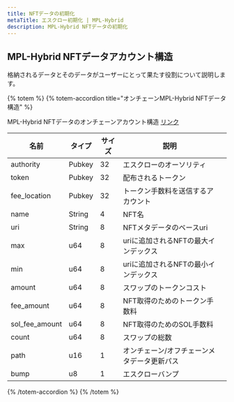 ```yaml
---
title: NFTデータの初期化
metaTitle: エスクロー初期化 | MPL-Hybrid
description: MPL-Hybrid NFTデータの初期化
---
```


## MPL-Hybrid NFTデータアカウント構造

格納されるデータとそのデータがユーザーにとって果たす役割について説明します。

{% totem %}
{% totem-accordion title="オンチェーンMPL-Hybrid NFTデータ構造" %}

MPL-Hybrid NFTデータのオンチェーンアカウント構造 [リンク](https://github.com/metaplex-foundation/mpl-hybrid/blob/main/programs/mpl-hybrid/src/state/nft_data.rs)

| 名前           | タイプ   | サイズ | 説明                                      |     |
| -------------- | ------ | ---- | ---------------------------------------- | --- |
| authority      | Pubkey | 32   | エスクローのオーソリティ                      |     |
| token          | Pubkey | 32   | 配布されるトークン                        |     |
| fee_location   | Pubkey | 32   | トークン手数料を送信するアカウント                |     |
| name           | String | 4    | NFT名                                     |     |
| uri            | String | 8    | NFTメタデータのベースuri                |     |
| max            | u64    | 8    | uriに追加されるNFTの最大インデックス     |     |
| min            | u64    | 8    | uriに追加されるNFTの最小インデックス |     |
| amount         | u64    | 8    | スワップのトークンコスト                           |     |
| fee_amount     | u64    | 8    | NFT取得のためのトークン手数料              |     |
| sol_fee_amount | u64    | 8    | NFT取得のためのSOL手数料                |     |
| count          | u64    | 8    | スワップの総数                        |     |
| path           | u16    | 1    | オンチェーン/オフチェーンメタデータ更新パス       |     |
| bump           | u8     | 1    | エスクローバンプ                                  |     |

{% /totem-accordion %}
{% /totem %}